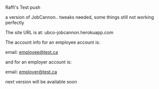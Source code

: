 Raffi's Test push

a version of JobCannon.. tweaks needed, some things still not working
perfectly

The site URL is at:
ubco-jobcannon.herokuapp.com

The account info for an employee account is:

email: employee@test.ca  

and for an employer account is:

email: employer@test.ca  

next version will be available soon
